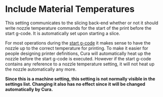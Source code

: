 Include Material Temperatures
====
This setting communicates to the slicing back-end whether or not it should write nozzle temperature commands for the start of the print before the start g-code. It is automatically set upon starting a slice.

For most operations during the [start g-code](machine_start_gcode.md) it makes sense to have the nozzle up to the correct temperature for printing. To make it easier for people designing printer definitions, Cura will automatically heat up the nozzle before the start g-code is executed. However if the start g-code contains any reference to a nozzle temperature setting, it will not heat up the nozzle automatically any more.

**Since this is a machine setting, this setting is not normally visible in the settings list. Changing it also has no effect since it will be changed automatically by Cura.**